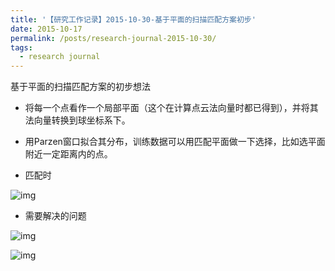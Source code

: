 ```yaml
---
title: '【研究工作记录】2015-10-30-基于平面的扫描匹配方案初步'
date: 2015-10-17
permalink: /posts/research-journal-2015-10-30/
tags:
  - research journal
---
```


基于平面的扫描匹配方案的初步想法

- 将每一个点看作一个局部平面（这个在计算点云法向量时都已得到），并将其法向量转换到球坐标系下。

- 用Parzen窗口拟合其分布，训练数据可以用匹配平面做一下选择，比如选平面附近一定距离内的点。

- 匹配时

![img](https://sunqinxuan.github.io/images/posts-research-journal-2015-10-30-img1.png)

- 需要解决的问题

![img](https://sunqinxuan.github.io/images/posts-research-journal-2015-10-30-img2.png)

![img](https://sunqinxuan.github.io/images/posts-research-journal-2015-10-30-img2.png)


